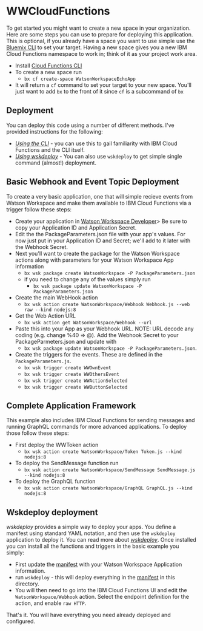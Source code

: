 # WWCloudFunctions

To get started you might want to create a new space in your organization. Here are some steps you can use to prepare for deploying this application. This is optional, if you already have a space you want to use simple use the [Bluemix CLI](https://console.bluemix.net/docs/cli/reference/bluemix_cli/get_started.html#getting-started) to set your target. Having a new space gives you a new IBM Cloud Functions namespace to work in; think of it as your project work area.
- Install [Cloud Functions CLI](https://console.bluemix.net/openwhisk/learn/cli)
- To create a new space run
  - `bx cf create-space WatsonWorkspaceEchoApp`
- It will return a `cf` command to set your target to your new space. You'll just want to add `bx` to the front of it since `cf` is a subcommand of `bx`

## Deployment
You can deploy this code using a number of different methods. I've provided instructions for the following:
- [*Using the CLI*](#basic_webhook_and_event_topic_deployment) - you can use this to gail familiarity with IBM Cloud Functions and the CLI itself.
- [*Using wskdeploy*](#wskdeploy_deployment) - You can also use `wskdeploy` to get simple single command (almost!) deployment.

## Basic Webhook and Event Topic Deployment
To create a very basic application, one that will simple recieve events from Watson Workspace and make them available to IBM Cloud Functions via a trigger follow these steps:
- Create your application in [Watson Workspace Developer](https://developer.watsonwork.ibm.com/apps)> Be sure to copy your Application ID and Application Secret.
- Edit the the PackageParameters.json file with your app's values. For now just put in your Application ID and Secret; we'll add to it later with the Webhook Secret.
- Next you'll want to create the package for the Watson Workspace actions along with parameters for your Watson Workspace App information
  - `bx wsk package create WatsonWorkspace -P PackageParameters.json`
  - if you need to change any of the values simply run
    - `bx wsk package update WatsonWorkspace -P PackageParameters.json`
- Create the main WebHook action
  - `bx wsk action create WatsonWorkspace/Webhook Webhook.js --web raw --kind nodejs:8`
- Get the Web Action URL
  - `bx wsk action get WatsonWorkspace/Webhook --url`
- Paste this into your App as your Webhook URL. NOTE: URL decode any coding (e.g. change %40 => @). Add the Webhook Secret to your PackageParmeters.json and update with
  - `bx wsk package update WatsonWorkspace -P PackageParameters.json`.
- Create the triggers for the events. These are defined in the `PackageParameters.js`.
  - `bx wsk trigger create WWOwnEvent`
  - `bx wsk trigger create WWOthersEvent`
  - `bx wsk trigger create WWActionSelected`
  - `bx wsk trigger create WWButtonSelected`

## Complete Application Framework
This example also includes IBM Cloud Functions for sending messages and running GraphQL commands for more advanced applications. To deploy those follow these steps:
- First deploy the WWToken action
  - `bx wsk action create WatsonWorkspace/Token Token.js --kind nodejs:8`
- To deploy the SendMessage function run
  - `bx wsk action create WatsonWorkspace/SendMessage SendMessage.js --kind nodejs:8`
- To deploy the GraphQL function
  - `bx wsk action create WatsonWorkspace/GraphQL GraphQL.js --kind nodejs:8`

## Wskdeploy deployment
*wskdeploy* provides a simple way to deploy your apps. You define a manifest using standard YAML notation, and then use the `wskdeploy` application to deploy it. You can read more about [*wskdeploy*](https://github.com/apache/incubator-openwhisk-wskdeploy).
Once installed you can install all the functions and triggers in the basic example you simply:
- First update the [manifest](Manifest.yml) with your Watson Workspace Application information.
- run `wskdeploy` - this will deploy everything in the [manifest](Manifest.yml) in this directory.
- You will then need to go into the IBM Cloud Functions UI and edit the `WatsonWorkspace/Webhook` action. Select the endpoint definition for the action, and enable `raw HTTP`.

That's it. You will have everything you need already deployed and configured.
